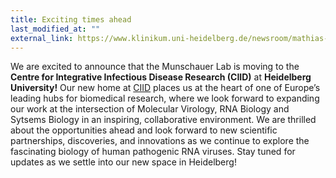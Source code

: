 ```yaml
---
title: Exciting times ahead
last_modified_at: ""
external_link: https://www.klinikum.uni-heidelberg.de/newsroom/mathias-munschauer-ist-neuer-w3-professor-fuer-molekulare-virologie-an-der-medizinischen-fakultaet-heidelberg-der-universitaet-heidelberg/
---
```


We are excited to announce that the Munschauer Lab is moving to the **Centre for Integrative Infectious Disease Research (CIID)** at **Heidelberg University!** Our new home at [CIID](https://ciid-heidelberg.de/) places us at the heart of one of Europe’s leading hubs for biomedical research, where we look forward to expanding our work at the intersection of Molecular Virology, RNA Biology and Sytsems Biology in an inspiring, collaborative environment. We are thrilled about the opportunities ahead and look forward to new scientific partnerships, discoveries, and innovations as we continue to explore the fascinating biology of human pathogenic RNA viruses. Stay tuned for updates as we settle into our new space in Heidelberg!
